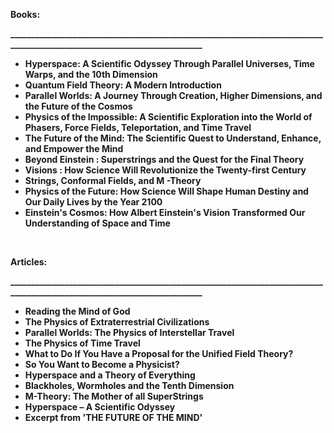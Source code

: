 <p><strong>Books:</strong></p>
<p><strong>_________________________________________________________________________________________________________________________</strong></p>
<ul>
                                <li><b><a target="_blank" href="https://github.com/manjunath5496/Michio-Kaku-Books/blob/master/mik(1).rar" style="text-decoration:none;">Hyperspace: A Scientific Odyssey Through Parallel Universes, Time Warps, and the 10th Dimension </a></b></li>
  
<li><b><a target="_blank" href="https://github.com/manjunath5496/Michio-Kaku-Books/blob/master/mik(2).pdf" style="text-decoration:none;">Quantum Field Theory: A Modern Introduction </a></b></li>  
  
<li><b><a target="_blank" href="https://github.com/manjunath5496/Michio-Kaku-Books/blob/master/mik(3).pdf" style="text-decoration:none;">Parallel Worlds: A Journey Through Creation, Higher Dimensions, and the Future of the Cosmos</a></b></li>
                               
 <li><b><a target="_blank" href="https://github.com/manjunath5496/Michio-Kaku-Books/blob/master/mik(4).pdf" style="text-decoration:none;">Physics of the Impossible: A Scientific Exploration into the World of Phasers, Force Fields, Teleportation, and Time Travel</a></b></li>                              
<li><b><a target="_blank" href="https://github.com/manjunath5496/Michio-Kaku-Books/blob/master/mik(5).pdf" style="text-decoration:none;">The Future of the Mind: The Scientific Quest to Understand, Enhance, and Empower the Mind</a></b></li>
                                <li><b><a target="_blank" href="https://github.com/manjunath5496/Michio-Kaku-Books/blob/master/mik(6).pdf" style="text-decoration:none;">Beyond Einstein : Superstrings and the Quest for the Final Theory </a></b></li>
                <li><b><a target="_blank" href="https://github.com/manjunath5496/Michio-Kaku-Books/blob/master/mik(7).pdf" style="text-decoration:none;">Visions : How Science Will Revolutionize the Twenty-first Century </a></b></li>                                
                                
<li><b><a target="_blank" href="https://github.com/manjunath5496/Michio-Kaku-Books/blob/master/mik(8).pdf" style="text-decoration:none;">Strings, Conformal Fields, and M -Theory</a></b></li>

<li><b><a target="_blank" href="https://github.com/manjunath5496/Michio-Kaku-Books/blob/master/mik(9).pdf" style="text-decoration:none;">Physics of the Future: How Science Will Shape Human Destiny and Our Daily Lives by the Year 2100 </a></b></li>

<li><b><a target="_blank" href="https://github.com/manjunath5496/Michio-Kaku-Books/blob/master/mik(10).pdf" style="text-decoration:none;">Einstein's Cosmos: How Albert Einstein's Vision Transformed Our Understanding of Space and Time </a></b></li>

</ul>

</br>
<p><strong>Articles:</strong></p>
<p><strong>_________________________________________________________________________________________________________________________</strong></p>

<ul>
                                <li><b><a target="_blank" href="https://github.com/manjunath5496/Michio-Kaku-Books/blob/master/mik(11).pdf" style="text-decoration:none;">Reading the Mind of God </a></b></li>
  
<li><b><a target="_blank" href="https://github.com/manjunath5496/Michio-Kaku-Books/blob/master/mik(12).pdf" style="text-decoration:none;">The Physics of Extraterrestrial Civilizations</a></b></li>  
  
<li><b><a target="_blank" href="https://github.com/manjunath5496/Michio-Kaku-Books/blob/master/mik(13).pdf" style="text-decoration:none;">Parallel Worlds: The Physics of Interstellar Travel</a></b></li>
                               
 <li><b><a target="_blank" href="https://github.com/manjunath5496/Michio-Kaku-Books/blob/master/mik(14).pdf" style="text-decoration:none;">The Physics of Time Travel</a></b></li>                              
<li><b><a target="_blank" href="https://github.com/manjunath5496/Michio-Kaku-Books/blob/master/mik(15).pdf" style="text-decoration:none;">What to Do If You Have a Proposal for the Unified Field Theory?</a></b></li>
                                <li><b><a target="_blank" href="https://github.com/manjunath5496/Michio-Kaku-Books/blob/master/mik(16).pdf" style="text-decoration:none;">So You Want to Become a Physicist? </a></b></li>
                <li><b><a target="_blank" href="https://github.com/manjunath5496/Michio-Kaku-Books/blob/master/mik(17).pdf" style="text-decoration:none;">Hyperspace and a Theory of Everything</a></b></li>                                
                                
<li><b><a target="_blank" href="https://github.com/manjunath5496/Michio-Kaku-Books/blob/master/mik(18).pdf" style="text-decoration:none;">Blackholes, Wormholes and the Tenth Dimension</a></b></li>

<li><b><a target="_blank" href="https://github.com/manjunath5496/Michio-Kaku-Books/blob/master/mik(19).pdf" style="text-decoration:none;">M-Theory: The Mother of all SuperStrings </a></b></li>

<li><b><a target="_blank" href="https://github.com/manjunath5496/Michio-Kaku-Books/blob/master/mik(20).pdf" style="text-decoration:none;">Hyperspace – A Scientific Odyssey </a></b></li>


<li><b><a target="_blank" href="https://github.com/manjunath5496/Michio-Kaku-Books/blob/master/mik(21).pdf" style="text-decoration:none;">Excerpt from 'THE FUTURE OF THE MIND' </a></b></li>

</ul>









        
